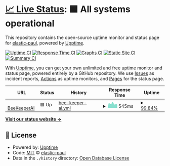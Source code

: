 # [📈 Live Status](https://elastic-paul.github.io/bk-monitor): <!--live status--> **🟩 All systems operational**

This repository contains the open-source uptime monitor and status page for [elastic-paul](https://elastic-paul.github.io/bk-monitor), powered by [Upptime](https://github.com/upptime/upptime).

[![Uptime CI](https://github.com/elastic-paul/bk-monitor/workflows/Uptime%20CI/badge.svg)](https://github.com/elastic-paul/bk-monitor/actions?query=workflow%3A%22Uptime+CI%22)
[![Response Time CI](https://github.com/elastic-paul/bk-monitor/workflows/Response%20Time%20CI/badge.svg)](https://github.com/elastic-paul/bk-monitor/actions?query=workflow%3A%22Response+Time+CI%22)
[![Graphs CI](https://github.com/elastic-paul/bk-monitor/workflows/Graphs%20CI/badge.svg)](https://github.com/elastic-paul/bk-monitor/actions?query=workflow%3A%22Graphs+CI%22)
[![Static Site CI](https://github.com/elastic-paul/bk-monitor/workflows/Static%20Site%20CI/badge.svg)](https://github.com/elastic-paul/bk-monitor/actions?query=workflow%3A%22Static+Site+CI%22)
[![Summary CI](https://github.com/elastic-paul/bk-monitor/workflows/Summary%20CI/badge.svg)](https://github.com/elastic-paul/bk-monitor/actions?query=workflow%3A%22Summary+CI%22)

With [Upptime](https://upptime.js.org), you can get your own unlimited and free uptime monitor and status page, powered entirely by a GitHub repository. We use [Issues](https://github.com/elastic-paul/bk-monitor/issues) as incident reports, [Actions](https://github.com/elastic-paul/bk-monitor/actions) as uptime monitors, and [Pages](https://elastic-paul.github.io/bk-monitor) for the status page.

<!--start: status pages-->
<!-- This summary is generated by Upptime (https://github.com/upptime/upptime) -->
<!-- Do not edit this manually, your changes will be overwritten -->
<!-- prettier-ignore -->
| URL | Status | History | Response Time | Uptime |
| --- | ------ | ------- | ------------- | ------ |
| <img alt="" src="https://us.simplerousercontent.net/uploads/theme_file_versions/72097/logo.png" height="13"> [BeeKeeperAI](https://www.beekeeperai.com/) | 🟩 Up | [bee-keeper-ai.yml](https://github.com/elastic-paul/bk-monitor/commits/HEAD/history/bee-keeper-ai.yml) | <details><summary><img alt="Response time graph" src="./graphs/bee-keeper-ai/response-time-week.png" height="20"> 545ms</summary><br><a href="https://elastic-paul.github.io/bk-monitor/history/bee-keeper-ai"><img alt="Response time 563" src="https://img.shields.io/endpoint?url=https%3A%2F%2Fraw.githubusercontent.com%2Felastic-paul%2Fbk-monitor%2FHEAD%2Fapi%2Fbee-keeper-ai%2Fresponse-time.json"></a><br><a href="https://elastic-paul.github.io/bk-monitor/history/bee-keeper-ai"><img alt="24-hour response time 419" src="https://img.shields.io/endpoint?url=https%3A%2F%2Fraw.githubusercontent.com%2Felastic-paul%2Fbk-monitor%2FHEAD%2Fapi%2Fbee-keeper-ai%2Fresponse-time-day.json"></a><br><a href="https://elastic-paul.github.io/bk-monitor/history/bee-keeper-ai"><img alt="7-day response time 545" src="https://img.shields.io/endpoint?url=https%3A%2F%2Fraw.githubusercontent.com%2Felastic-paul%2Fbk-monitor%2FHEAD%2Fapi%2Fbee-keeper-ai%2Fresponse-time-week.json"></a><br><a href="https://elastic-paul.github.io/bk-monitor/history/bee-keeper-ai"><img alt="30-day response time 521" src="https://img.shields.io/endpoint?url=https%3A%2F%2Fraw.githubusercontent.com%2Felastic-paul%2Fbk-monitor%2FHEAD%2Fapi%2Fbee-keeper-ai%2Fresponse-time-month.json"></a><br><a href="https://elastic-paul.github.io/bk-monitor/history/bee-keeper-ai"><img alt="1-year response time 562" src="https://img.shields.io/endpoint?url=https%3A%2F%2Fraw.githubusercontent.com%2Felastic-paul%2Fbk-monitor%2FHEAD%2Fapi%2Fbee-keeper-ai%2Fresponse-time-year.json"></a></details> | <details><summary><a href="https://elastic-paul.github.io/bk-monitor/history/bee-keeper-ai">99.84%</a></summary><a href="https://elastic-paul.github.io/bk-monitor/history/bee-keeper-ai"><img alt="All-time uptime 99.96%" src="https://img.shields.io/endpoint?url=https%3A%2F%2Fraw.githubusercontent.com%2Felastic-paul%2Fbk-monitor%2FHEAD%2Fapi%2Fbee-keeper-ai%2Fuptime.json"></a><br><a href="https://elastic-paul.github.io/bk-monitor/history/bee-keeper-ai"><img alt="24-hour uptime 100.00%" src="https://img.shields.io/endpoint?url=https%3A%2F%2Fraw.githubusercontent.com%2Felastic-paul%2Fbk-monitor%2FHEAD%2Fapi%2Fbee-keeper-ai%2Fuptime-day.json"></a><br><a href="https://elastic-paul.github.io/bk-monitor/history/bee-keeper-ai"><img alt="7-day uptime 99.84%" src="https://img.shields.io/endpoint?url=https%3A%2F%2Fraw.githubusercontent.com%2Felastic-paul%2Fbk-monitor%2FHEAD%2Fapi%2Fbee-keeper-ai%2Fuptime-week.json"></a><br><a href="https://elastic-paul.github.io/bk-monitor/history/bee-keeper-ai"><img alt="30-day uptime 99.90%" src="https://img.shields.io/endpoint?url=https%3A%2F%2Fraw.githubusercontent.com%2Felastic-paul%2Fbk-monitor%2FHEAD%2Fapi%2Fbee-keeper-ai%2Fuptime-month.json"></a><br><a href="https://elastic-paul.github.io/bk-monitor/history/bee-keeper-ai"><img alt="1-year uptime 99.94%" src="https://img.shields.io/endpoint?url=https%3A%2F%2Fraw.githubusercontent.com%2Felastic-paul%2Fbk-monitor%2FHEAD%2Fapi%2Fbee-keeper-ai%2Fuptime-year.json"></a></details>

<!--end: status pages-->

[**Visit our status website →**](https://elastic-paul.github.io/bk-monitor)

## 📄 License

- Powered by: [Upptime](https://github.com/upptime/upptime)
- Code: [MIT](./LICENSE) © [elastic-paul](https://elastic-paul.github.io/bk-monitor)
- Data in the `./history` directory: [Open Database License](https://opendatacommons.org/licenses/odbl/1-0/)
